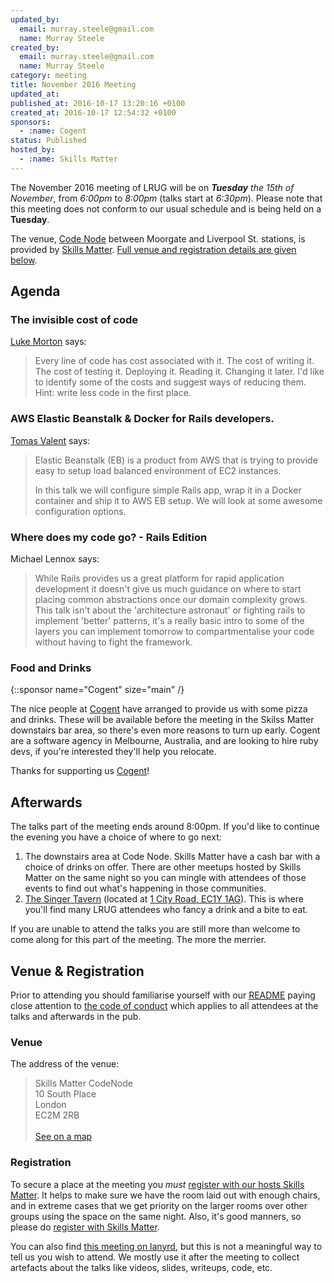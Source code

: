 ```yaml
---
updated_by:
  email: murray.steele@gmail.com
  name: Murray Steele
created_by:
  email: murray.steele@gmail.com
  name: Murray Steele
category: meeting
title: November 2016 Meeting
updated_at:
published_at: 2016-10-17 13:20:16 +0100
created_at: 2016-10-17 12:54:32 +0100
sponsors:
  - :name: Cogent
status: Published
hosted_by:
  - :name: Skills Matter
---
```


The November 2016 meeting of LRUG will be on *__Tuesday__ the 15th of November*, from
_6:00pm_ to _8:00pm_ (talks start at _6:30pm_).  Please note that this meeting does
not conform to our usual schedule and is being held on a __Tuesday__.

The venue, [Code
Node](https://skillsmatter.com/locations/264-skills-matter-codenode) between
Moorgate and Liverpool St. stations, is provided by [Skills
Matter](http://www.skillsmatter.com).  [Full venue and registration details
are given below](#nov16registration).

## Agenda

### The invisible cost of code

[Luke Morton](https://twitter.com/lukemorton) says:

> Every line of code has cost associated with it. The cost of writing it. The
> cost of testing it. Deploying it. Reading it. Changing it later. I'd like to
> identify some of the costs and suggest ways of reducing them. Hint: write
> less code in the first place.

### AWS Elastic Beanstalk & Docker for Rails developers.

[Tomas Valent](https://twitter.com/equivalent8) says:

> Elastic Beanstalk (EB) is a product from AWS that is trying to provide easy
> to setup load balanced environment of EC2 instances.
>
> In this talk we will configure simple Rails app, wrap it in a Docker container
> and ship it to AWS EB setup.  We will look at some awesome configuration
> options.

### Where does my code go? - Rails Edition

Michael Lennox says:

> While Rails provides us a great platform for rapid application development
> it doesn't give us much guidance on where to start placing common
> abstractions once our domain complexity grows. This talk isn't about the
> 'architecture astronaut' or fighting rails to implement 'better' patterns,
> it's a really basic intro to some of the layers you can implement tomorrow
> to compartmentalise your code without having to fight the framework.

### Food and Drinks

{::sponsor name="Cogent" size="main" /}

The nice people at [Cogent](http://cogent.co/) have arranged to provide us
with some pizza and drinks.  These will be available before the meeting in
the Skilss Matter downstairs bar area, so there's even more reasons to turn
up early.  Cogent are a software agency in Melbourne, Australia, and are
looking to hire ruby devs, if you're interested they'll help you relocate.

Thanks for supporting us [Cogent](http://cogent.co)!

## Afterwards

The talks part of the meeting ends around 8:00pm.  If you'd like to continue the
evening you have a choice of where to go next:

1. The downstairs area at Code Node.  Skills Matter have a cash bar with a
   choice of drinks on offer.  There are other meetups hosted by Skills Matter
   on the same night so you can mingle with attendees of those events to find
   out what's happening in those communities.
2. [The Singer Tavern](http://singertavern.com/) (located at [1 City Road,
   EC1Y 1AG](https://goo.gl/maps/w9kPu)).  This is where you'll find many
   LRUG attendees who fancy a drink and a bite to eat.

If you are unable to attend the talks you are still more than welcome to come
along for this part of the meeting.  The more the merrier.

Venue & Registration <a name="nov16registration">&nbsp;</a>
-----------------------------------------------------------

Prior to attending you should familiarise yourself with our
[README](http://readme.lrug.org/) paying close attention to [the code of
conduct](http://readme.lrug.org/#code-of-conduct) which applies to
all attendees at the talks and afterwards in the pub.

### Venue

The address of the venue:

> Skills Matter CodeNode<br/>10 South Place<br/>London<br/>EC2M 2RB<br/><br/>[See on a map](https://goo.gl/maps/ONJT4)

### Registration

To secure a place at the meeting you *must* [register with our hosts
Skills Matter](https://skillsmatter.com/meetups/8526-lrug-meetup).  It helps to
make sure we have the room laid out with enough chairs, and in extreme cases
that we get priority on the larger rooms over other groups using the space on
the same night.  Also, it's good manners, so please do [register with Skills
Matter](https://skillsmatter.com/meetups/8526-lrug-meetup).

You can also find [this meeting on lanyrd](http://lanyrd.com/2016/lrug-november/),
but this is not a meaningful way to tell us you wish to attend.  We mostly
use it after the meeting to collect artefacts about the talks like videos,
slides, writeups, code, etc.
